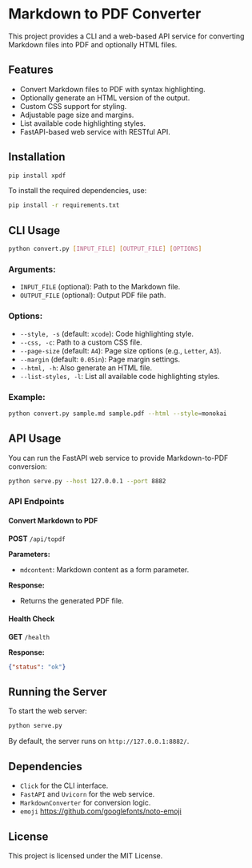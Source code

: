 # Markdown to PDF Converter

This project provides a CLI and a web-based API service for converting Markdown files into PDF and optionally HTML files.

## Features
- Convert Markdown files to PDF with syntax highlighting.
- Optionally generate an HTML version of the output.
- Custom CSS support for styling.
- Adjustable page size and margins.
- List available code highlighting styles.
- FastAPI-based web service with RESTful API.

## Installation

```sh
pip install xpdf
```

To install the required dependencies, use:
```sh
pip install -r requirements.txt
```

## CLI Usage
```sh
python convert.py [INPUT_FILE] [OUTPUT_FILE] [OPTIONS]
```

### Arguments:
- `INPUT_FILE` (optional): Path to the Markdown file.
- `OUTPUT_FILE` (optional): Output PDF file path.

### Options:
- `--style, -s` (default: `xcode`): Code highlighting style.
- `--css, -c`: Path to a custom CSS file.
- `--page-size` (default: `A4`): Page size options (e.g., `Letter`, `A3`).
- `--margin` (default: `0.05in`): Page margin settings.
- `--html, -h`: Also generate an HTML file.
- `--list-styles, -l`: List all available code highlighting styles.

### Example:
```sh
python convert.py sample.md sample.pdf --html --style=monokai
```

## API Usage
You can run the FastAPI web service to provide Markdown-to-PDF conversion:
```sh
python serve.py --host 127.0.0.1 --port 8882
```

### API Endpoints
#### Convert Markdown to PDF
**POST** `/api/topdf`

**Parameters:**
- `mdcontent`: Markdown content as a form parameter.

**Response:**
- Returns the generated PDF file.

#### Health Check
**GET** `/health`

**Response:**
```json
{"status": "ok"}
```

## Running the Server
To start the web server:
```sh
python serve.py
```
By default, the server runs on `http://127.0.0.1:8882/`.

## Dependencies
- `Click` for the CLI interface.
- `FastAPI` and `Uvicorn` for the web service.
- `MarkdownConverter` for conversion logic.
- `emoji` https://github.com/googlefonts/noto-emoji

## License
This project is licensed under the MIT License.

